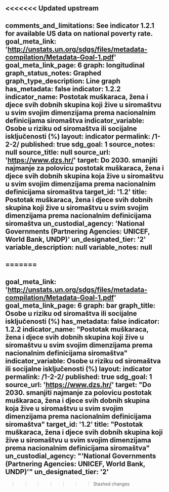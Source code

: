 <<<<<<< Updated upstream
---
comments_and_limitations:	See  indicator  1.2.1  for  available  US  data  on  national  poverty  rate.  
goal_meta_link:	'http://unstats.un.org/sdgs/files/metadata-compilation/Metadata-Goal-1.pdf'
goal_meta_link_page:	6
graph:	longitudinal
graph_status_notes:	Graphed
graph_type_description:	Line  graph
has_metadata:	false
indicator:	1.2.2
indicator_name:	Postotak muškaraca, žena i djece svih dobnih skupina koji žive u siromaštvu u svim svojim dimenzijama prema nacionalnim definicijama siromaštva
indicator_variable:	Osobe u riziku od siromaštva ili socijalne isključenosti (%)
layout:	indicator
permalink:	/1-2-2/
published:	true
sdg_goal:	1
source_notes:	null
source_title:	null
source_url:	'https://www.dzs.hr/'
target:	Do 2030. smanjiti najmanje za polovicu postotak muškaraca, žena i djece svih dobnih skupina koja žive u siromaštvu u svim svojim dimenzijama prema nacionalnim definicijama siromaštva
target_id:	'1.2'
title:	Postotak muškaraca, žena i djece svih dobnih skupina koji žive u siromaštvu u svim svojim dimenzijama prema nacionalnim definicijama siromaštva
un_custodial_agency:	'National  Governments  (Partnering  Agencies:  UNICEF,  World  Bank,  UNDP)'
un_designated_tier:	'2'
variable_description:	null
variable_notes:	null
---
=======
---	
goal_meta_link:	'http://unstats.un.org/sdgs/files/metadata-compilation/Metadata-Goal-1.pdf'
goal_meta_link_page:	6
graph:	bar
graph_title:	Osobe u riziku od siromaštva ili socijalne isključenosti (%)
has_metadata:	false
indicator:	1.2.2
indicator_name:	"Postotak muškaraca, žena i djece svih dobnih skupina koji žive u siromaštvu u svim svojim dimenzijama prema nacionalnim definicijama siromaštva"
indicator_variable:	Osobe u riziku od siromaštva ili socijalne isključenosti (%)
layout:	indicator
permalink:	/1-2-2/
published:	true
sdg_goal:	1
source_url:	'https://www.dzs.hr/'
target:	"Do 2030. smanjiti najmanje za polovicu postotak muškaraca, žena i djece svih dobnih skupina koja žive u siromaštvu u svim svojim dimenzijama prema nacionalnim definicijama siromaštva"
target_id:	'1.2'
title:	"Postotak muškaraca, žena i djece svih dobnih skupina koji žive u siromaštvu u svim svojim dimenzijama prema nacionalnim definicijama siromaštva"
un_custodial_agency:	"'National  Governments  (Partnering  Agencies:  UNICEF,  World  Bank,  UNDP)'"
un_designated_tier:	'2'
---	
>>>>>>> Stashed changes
